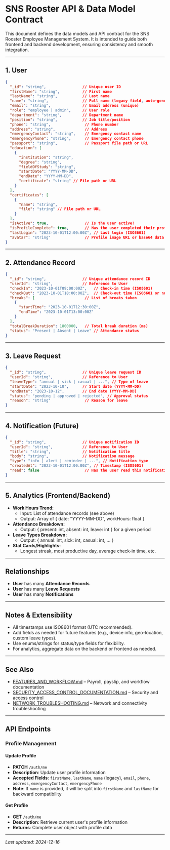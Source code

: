 # SNS Rooster API & Data Model Contract

This document defines the data models and API contract for the SNS Rooster Employee Management System. It is intended to guide both frontend and backend development, ensuring consistency and smooth integration.

---

## 1. User
```json
{
  "_id": "string",                // Unique user ID
  "firstName": "string",          // First name
  "lastName": "string",           // Last name
  "name": "string",               // Full name (legacy field, auto-generated)
  "email": "string",              // Email address (unique)
  "role": "employee | admin",     // User role
  "department": "string",         // Department name
  "position": "string",           // Job title/position
  "phone": "string",               // Phone number
  "address": "string",             // Address
  "emergencyContact": "string",    // Emergency contact name
  "emergencyPhone": "string",      // Emergency contact phone
  "passport": "string",            // Passport file path or URL
  "education": [
    {
      "institution": "string",
      "degree": "string",
      "fieldOfStudy": "string",
      "startDate": "YYYY-MM-DD",
      "endDate": "YYYY-MM-DD",
      "certificate": "string" // File path or URL
    }
  ],
  "certificates": [
    {
      "name": "string",
      "file": "string" // File path or URL
    }
  ],
  "isActive": true,                // Is the user active?
  "isProfileComplete": true,       // Has the user completed their profile?
  "lastLogin": "2023-10-01T12:00:00Z", // Last login (ISO8601)
  "avatar": "string"               // Profile image URL or base64 data
}
```

---

## 2. Attendance Record
```json
{
  "_id": "string",                // Unique attendance record ID
  "userId": "string",             // Reference to User
  "checkIn": "2023-10-01T09:00:00Z",   // Check-in time (ISO8601)
  "checkOut": "2023-10-01T18:00:00Z",  // Check-out time (ISO8601 or null)
  "breaks": [                      // List of breaks taken
    {
      "startTime": "2023-10-01T12:30:00Z",
      "endTime": "2023-10-01T13:00:00Z"
    }
  ],
  "totalBreakDuration": 1800000,   // Total break duration (ms)
  "status": "Present | Absent | Leave" // Attendance status
}
```

---

## 3. Leave Request
```json
{
  "_id": "string",                // Unique leave request ID
  "userId": "string",             // Reference to User
  "leaveType": "annual | sick | casual | ...", // Type of leave
  "startDate": "2023-10-10",      // Start date (YYYY-MM-DD)
  "endDate": "2023-10-12",        // End date (YYYY-MM-DD)
  "status": "pending | approved | rejected", // Approval status
  "reason": "string"               // Reason for leave
}
```

---

## 4. Notification (Future)
```json
{
  "_id": "string",                // Unique notification ID
  "userId": "string",             // Reference to User
  "title": "string",              // Notification title
  "body": "string",               // Notification message
  "type": "info | alert | reminder | ...", // Notification type
  "createdAt": "2023-10-01T12:00:00Z", // Timestamp (ISO8601)
  "read": false                    // Has the user read this notification?
}
```

---

## 5. Analytics (Frontend/Backend)
- **Work Hours Trend:**
  - Input: List of attendance records (see above)
  - Output: Array of { date: "YYYY-MM-DD", workHours: float }
- **Attendance Breakdown:**
  - Output: { present: int, absent: int, leave: int } for a given period
- **Leave Types Breakdown:**
  - Output: { annual: int, sick: int, casual: int, ... }
- **Stat Cards/Highlights:**
  - Longest streak, most productive day, average check-in time, etc.

---

## Relationships
- **User** has many **Attendance Records**
- **User** has many **Leave Requests**
- **User** has many **Notifications**

---

## Notes & Extensibility
- All timestamps use ISO8601 format (UTC recommended).
- Add fields as needed for future features (e.g., device info, geo-location, custom leave types).
- Use enums/strings for status/type fields for flexibility.
- For analytics, aggregate data on the backend or frontend as needed.

---

## See Also

- [FEATURES_AND_WORKFLOW.md](../features/FEATURES_AND_WORKFLOW.md) – Payroll, payslip, and workflow documentation
- [SECURITY_ACCESS_CONTROL_DOCUMENTATION.md](../security/SECURITY_ACCESS_CONTROL_DOCUMENTATION.md) – Security and access control
- [NETWORK_TROUBLESHOOTING.md](../NETWORK_TROUBLESHOOTING.md) – Network and connectivity troubleshooting

---

## API Endpoints

### Profile Management

#### Update Profile
- **PATCH** `/auth/me`
- **Description**: Update user profile information
- **Accepted Fields**: `firstName`, `lastName`, `name` (legacy), `email`, `phone`, `address`, `emergencyContact`, `emergencyPhone`
- **Note**: If `name` is provided, it will be split into `firstName` and `lastName` for backward compatibility

#### Get Profile
- **GET** `/auth/me`
- **Description**: Retrieve current user's profile information
- **Returns**: Complete user object with profile data

---

_Last updated: 2024-12-16_